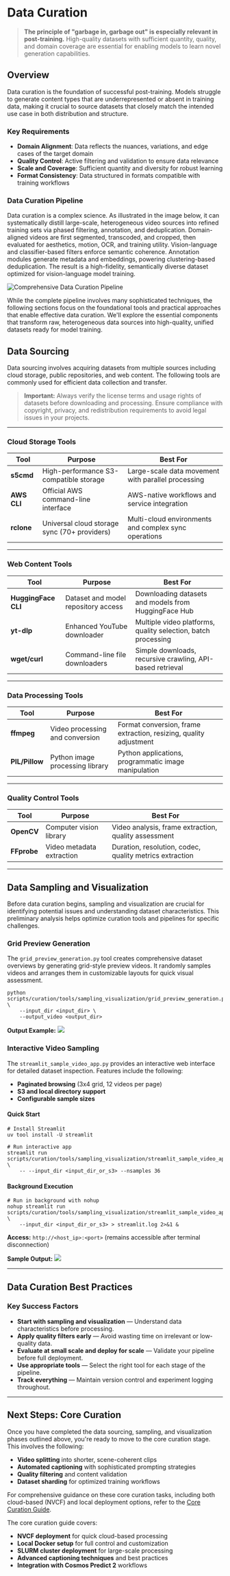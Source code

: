 # Data Curation

> **The principle of "garbage in, garbage out" is especially relevant in post-training.** High-quality datasets with sufficient quantity, quality, and domain coverage are essential for enabling models to learn novel generation capabilities.

## Overview

Data curation is the foundation of successful post-training. Models struggle to generate content types that are underrepresented or absent in training data, making it crucial to source datasets that closely match the intended use case in both distribution and structure.

### Key Requirements

- **Domain Alignment**: Data reflects the nuances, variations, and edge cases of the target domain
- **Quality Control**: Active filtering and validation to ensure data relevance
- **Scale and Coverage**: Sufficient quantity and diversity for robust learning
- **Format Consistency**: Data structured in formats compatible with training workflows

### Data Curation Pipeline

Data curation is a complex science. As illustrated in the image below, it can systematically distill large-scale, heterogeneous video sources into refined training sets via phased filtering, annotation, and deduplication. Domain-aligned videos are first segmented, transcoded, and cropped, then evaluated for aesthetics, motion, OCR, and training utility. Vision-language and classifier-based filters enforce semantic coherence. Annotation modules generate metadata and embeddings, powering clustering-based deduplication. The result is a high-fidelity, semantically diverse dataset optimized for vision-language model training.

![Comprehensive Data Curation Pipeline](images/data_curation_pipeline.png)

While the complete pipeline involves many sophisticated techniques, the following sections focus on the foundational tools and practical approaches that enable effective data curation. We'll explore the essential components that transform raw, heterogeneous data sources into high-quality, unified datasets ready for model training.

## Data Sourcing

Data sourcing involves acquiring datasets from multiple sources including cloud storage, public repositories, and web content. The following tools are commonly used for efficient data collection and transfer.

> **Important:** Always verify the license terms and usage rights of datasets before downloading and processing. Ensure compliance with copyright, privacy, and redistribution requirements to avoid legal issues in your projects.

---

### **Cloud Storage Tools**

| Tool | Purpose | Best For |
|------|---------|----------|
| **s5cmd** | High-performance S3-compatible storage | Large-scale data movement with parallel processing |
| **AWS CLI** | Official AWS command-line interface | AWS-native workflows and service integration |
| **rclone** | Universal cloud storage sync (70+ providers) | Multi-cloud environments and complex sync operations |

---

### **Web Content Tools**

| Tool | Purpose | Best For |
|------|---------|----------|
| **HuggingFace CLI** | Dataset and model repository access | Downloading datasets and models from HuggingFace Hub |
| **yt-dlp** | Enhanced YouTube downloader | Multiple video platforms, quality selection, batch processing |
| **wget/curl** | Command-line file downloaders | Simple downloads, recursive crawling, API-based retrieval |

---

### **Data Processing Tools**

| Tool | Purpose | Best For |
|------|---------|----------|
| **ffmpeg** | Video processing and conversion | Format conversion, frame extraction, resizing, quality adjustment |
| **PIL/Pillow** | Python image processing library | Python applications, programmatic image manipulation |

---

### **Quality Control Tools**

| Tool | Purpose | Best For |
|------|---------|----------|
| **OpenCV** | Computer vision library | Video analysis, frame extraction, quality assessment |
| **FFprobe** | Video metadata extraction | Duration, resolution, codec, quality metrics extraction |

---

## Data Sampling and Visualization

Before data curation begins, sampling and visualization are crucial for identifying potential issues and understanding dataset characteristics. This preliminary analysis helps optimize curation tools and pipelines for specific challenges.

### Grid Preview Generation

The `grid_preview_generation.py` tool creates comprehensive dataset overviews by generating grid-style preview videos. It randomly samples videos and arranges them in customizable layouts for quick visual assessment.

```shell
python scripts/curation/tools/sampling_visualization/grid_preview_generation.py \
    --input_dir <input_dir> \
    --output_video <output_dir>
```

**Output Example:**
![](images/grid_preview.png)

### Interactive Video Sampling

The `streamlit_sample_video_app.py` provides an interactive web interface for detailed dataset inspection. Features include the following:

- **Paginated browsing** (3x4 grid, 12 videos per page)
- **S3 and local directory support**
- **Configurable sample sizes**

#### Quick Start

```shell
# Install Streamlit
uv tool install -U streamlit

# Run interactive app
streamlit run scripts/curation/tools/sampling_visualization/streamlit_sample_video_app.py \
    -- --input_dir <input_dir_or_s3> --nsamples 36
```

#### Background Execution

```shell
# Run in background with nohup
nohup streamlit run scripts/curation/tools/sampling_visualization/streamlit_sample_video_app.py \
    --input_dir <input_dir_or_s3> > streamlit.log 2>&1 &
```

**Access:** `http://<host_ip>:<port>` (remains accessible after terminal disconnection)

**Sample Output:**
![](images/video_preview.png)

---

## Data Curation Best Practices

### Key Success Factors

- **Start with sampling and visualization** — Understand data characteristics before processing.
- **Apply quality filters early** — Avoid wasting time on irrelevant or low-quality data.
- **Evaluate at small scale and deploy for scale** — Validate your pipeline before full deployment.
- **Use appropriate tools** — Select the right tool for each stage of the pipeline.
- **Track everything** — Maintain version control and experiment logging throughout.

---

## Next Steps: Core Curation

Once you have completed the data sourcing, sampling, and visualization phases outlined above, you're ready to move to the core curation stage. This involves the following:

- **Video splitting** into shorter, scene-coherent clips
- **Automated captioning** with sophisticated prompting strategies
- **Quality filtering** and content validation
- **Dataset sharding** for optimized training workflows

For comprehensive guidance on these core curation tasks, including both cloud-based (NVCF) and local deployment options, refer to the [Core Curation Guide](core_curation.md).

The core curation guide covers:

- **NVCF deployment** for quick cloud-based processing
- **Local Docker setup** for full control and customization
- **SLURM cluster deployment** for large-scale processing
- **Advanced captioning techniques** and best practices
- **Integration with Cosmos Predict 2** workflows
